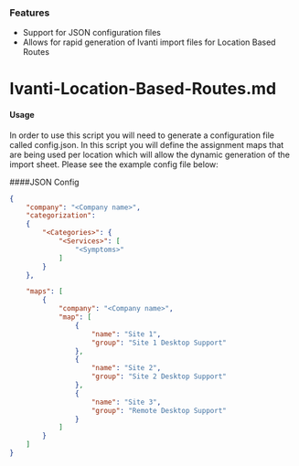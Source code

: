 ### Features

- Support for JSON configuration files
- Allows for rapid generation of Ivanti import files for Location Based Routes

# Ivanti-Location-Based-Routes.md

#### Usage

In order to use this script you will need to generate a configuration file called config.json.  In this script you will define the assignment maps that are being used per location which will allow the dynamic generation of the import sheet.  Please see the example config file below:

####JSON Config

```json
{
	"company": "<Company name>",
	"categorization":
	{
		"<Categories>": {
			"<Services>": [
				"<Symptoms>"
			]
		}
	},

	"maps": [
		{
			"company": "<Company name>",
			"map": [
				{
					"name": "Site 1",
					"group": "Site 1 Desktop Support"
				},
				{
					"name": "Site 2",
					"group": "Site 2 Desktop Support"
				},
				{
					"name": "Site 3",
					"group": "Remote Desktop Support"
				}
			]
		}
	]
}
```